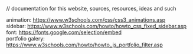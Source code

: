 // documentation for this website, sources, resources, ideas and such

animation: https://www.w3schools.com/css/css3_animations.asp <br>
sidebar: https://www.w3schools.com/howto/howto_css_fixed_sidebar.asp <br>
font: https://fonts.google.com/selection/embed <br>
portfolio galery: https://www.w3schools.com/howto/howto_js_portfolio_filter.asp <br>
